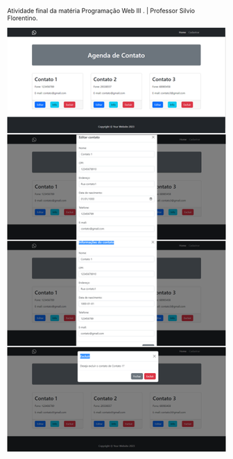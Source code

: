 <p>Atividade final da matéria Programação Web III . | Professor Silvio Florentino.</p>

<img src="img1.PNG">
<img src="img2.PNG">
<img src="img3.PNG">
<img src="img4.PNG">